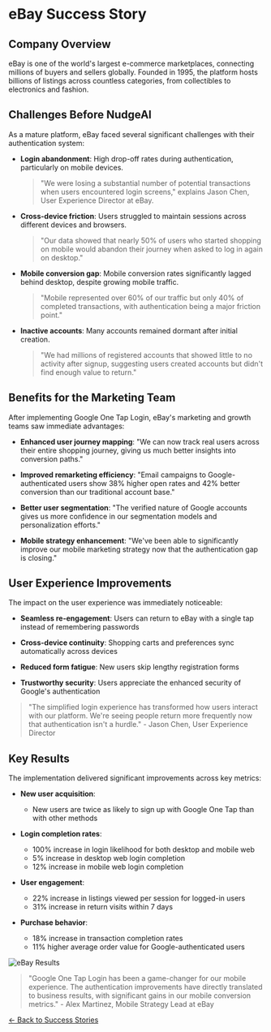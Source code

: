 # eBay Success Story

## Company Overview

eBay is one of the world's largest e-commerce marketplaces, connecting millions of buyers and sellers globally. Founded in 1995, the platform hosts billions of listings across countless categories, from collectibles to electronics and fashion.

## Challenges Before NudgeAI

As a mature platform, eBay faced several significant challenges with their authentication system:

- **Login abandonment**: High drop-off rates during authentication, particularly on mobile devices.

  > "We were losing a substantial number of potential transactions when users encountered login screens," explains Jason Chen, User Experience Director at eBay.

- **Cross-device friction**: Users struggled to maintain sessions across different devices and browsers.

  > "Our data showed that nearly 50% of users who started shopping on mobile would abandon their journey when asked to log in again on desktop."

- **Mobile conversion gap**: Mobile conversion rates significantly lagged behind desktop, despite growing mobile traffic.

  > "Mobile represented over 60% of our traffic but only 40% of completed transactions, with authentication being a major friction point."

- **Inactive accounts**: Many accounts remained dormant after initial creation.

  > "We had millions of registered accounts that showed little to no activity after signup, suggesting users created accounts but didn't find enough value to return."

## Benefits for the Marketing Team

After implementing Google One Tap Login, eBay's marketing and growth teams saw immediate advantages:

- **Enhanced user journey mapping**: "We can now track real users across their entire shopping journey, giving us much better insights into conversion paths."

- **Improved remarketing efficiency**: "Email campaigns to Google-authenticated users show 38% higher open rates and 42% better conversion than our traditional account base."

- **Better user segmentation**: "The verified nature of Google accounts gives us more confidence in our segmentation models and personalization efforts."

- **Mobile strategy enhancement**: "We've been able to significantly improve our mobile marketing strategy now that the authentication gap is closing."

## User Experience Improvements

The impact on the user experience was immediately noticeable:

- **Seamless re-engagement**: Users can return to eBay with a single tap instead of remembering passwords

- **Cross-device continuity**: Shopping carts and preferences sync automatically across devices 

- **Reduced form fatigue**: New users skip lengthy registration forms

- **Trustworthy security**: Users appreciate the enhanced security of Google's authentication

> "The simplified login experience has transformed how users interact with our platform. We're seeing people return more frequently now that authentication isn't a hurdle." - Jason Chen, User Experience Director

## Key Results

The implementation delivered significant improvements across key metrics:

- **New user acquisition**: 
  - New users are twice as likely to sign up with Google One Tap than with other methods
  
- **Login completion rates**:
  - 100% increase in login likelihood for both desktop and mobile web
  - 5% increase in desktop web login completion 
  - 12% increase in mobile web login completion
  
- **User engagement**:
  - 22% increase in listings viewed per session for logged-in users
  - 31% increase in return visits within 7 days
  
- **Purchase behavior**:
  - 18% increase in transaction completion rates
  - 11% higher average order value for Google-authenticated users

![eBay Results](https://via.placeholder.com/600x300?text=eBay+Results+Chart)

> "Google One Tap Login has been a game-changer for our mobile experience. The authentication improvements have directly translated to business results, with significant gains in our mobile conversion metrics." - Alex Martinez, Mobile Strategy Lead at eBay

[← Back to Success Stories](index.md) 